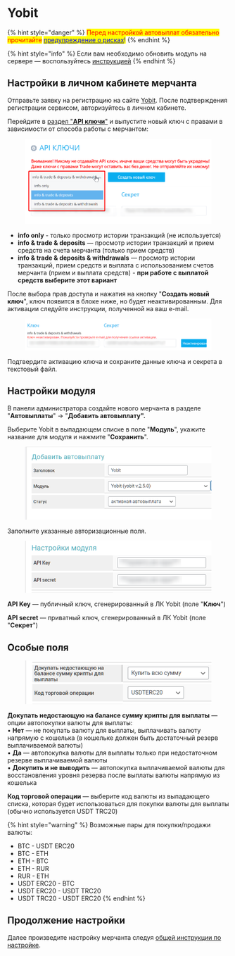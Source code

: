 # Yobit

{% hint style="danger" %}
<mark style="color:red;">Перед настройкой автовыплат обязательно прочитайте</mark> [<mark style="color:blue;">предупреждение о рисках</mark>](https://premium.gitbook.io/main/osnovnye-nastroiki/merchanty-i-avtovyplaty/avtovyplaty/preduprezhdenie-o-riskakh)<mark style="color:blue;">!</mark>
{% endhint %}

{% hint style="info" %}
Если вам необходимо обновить модуль на сервере — воспользуйтесь [инструкцией](https://premium.gitbook.io/rukovodstvo-polzovatelya/osnovnye-nastroiki/faq/kak-obnovit-faily-na-servere#moduli-avtovyplat)
{% endhint %}

## Настройки в личном кабинете мерчанта

Отправьте заявку на регистрацию на сайте [Yobit](https://yobit.net/). После подтверждения регистрации сервисом, авторизуйтесь в личном кабинете.

Перейдите в [раздел "**API ключи**"](https://yobit.net/ru/api/keys/) и выпустите новый ключ с правами в зависимости от способа работы с мерчантом:

<figure><img src="../../../.gitbook/assets/image (1407).png" alt="" width="563"><figcaption></figcaption></figure>

* **info only** - только просмотр истории транзакций (не используется)
* **info & trade & deposits** — просмотр истории транзакций и прием средств на счета мерчанта (только прием средств)
* **info & trade & deposits & withdrawals** — просмотр истории транзакций, прием средств и выплата с использованием счетов мерчанта (прием и выплата средств) - **при работе с выплатой средств выберите этот вариант**

После выбора прав доступа и нажатия на кнопку "**Создать новый ключ**", ключ появится в блоке ниже, но будет неактивированным. Для активации следуйте инструкции, полученной на ваш e-mail.

<figure><img src="../../../.gitbook/assets/image (1408).png" alt="" width="563"><figcaption></figcaption></figure>

Подтвердите активацию ключа и сохраните данные ключа и секрета в текстовый файл.

## **Настройки модуля**

В панели администратора создайте нового мерчанта в разделе "**Автовыплаты**" -> "**Добавить автовыплату".**

Выберите Yobit в выпадающем списке в поле "**Модуль**", укажите название для модуля и нажмите "**Сохранить**".

<figure><img src="../../../.gitbook/assets/image (705).png" alt="" width="507"><figcaption></figcaption></figure>

Заполните указанные авторизационные поля.

<figure><img src="../../../.gitbook/assets/image (1410).png" alt="" width="453"><figcaption></figcaption></figure>

**API Key** — публичный ключ, сгенерированный в ЛК Yobit (поле "**Ключ**")

**API secret** — приватный ключ, сгенерированный в ЛК Yobit (поле "**Секрет**")

## Особые поля

<figure><img src="../../../.gitbook/assets/image (1514).png" alt=""><figcaption></figcaption></figure>

**Докупать недостающую на балансе сумму крипты для выплаты** — опции автопокупки валюты для выплаты:\
• **Нет** — не покупать валюту для выплаты, выплачивать валюту напрямую с кошелька (в кошельке должен быть достаточный резерв выплачиваемой валюты)\
• **Да** — автопокупка валюты для выплаты только при недостаточном резерве выплачиваемой валюты\
• **Докупить и не выводить** — автопокупка выплачиваемой валюты для восстановления уровня резерва после выплаты валюты напрямую из кошелька

**Код торговой операции** — выберите код валюты из выпадающего списка, которая будет использоваться для покупки валюты для выплаты (обычно используется USDT TRC20)

{% hint style="warning" %}
Возможные пары для покупки/продажи валюты:

* BTC - USDT ERC20
* BTC - ETH
* ETH - BTC
* ETH - RUR
* RUR - ETH
* USDT ERC20 - BTC
* USDT ERC20 - USDT TRC20
* USDT TRC20 - USDT ERC20
{% endhint %}

## Продолжение настройки

Далее произведите настройку мерчанта следуя [общей инструкции по настройке](https://premium.gitbook.io/rukovodstvo-polzovatelya/osnovnye-nastroiki/merchanty-i-avtovyplaty/avtovyplaty/obshie-nastroiki-avtovyplat).
